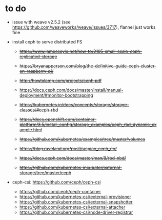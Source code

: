 # to do  
- issue with weave v2.5.2 (see https://github.com/weaveworks/weave/issues/3717),
  flannel just works fine
  
- install ceph to serve distributed FS
  - <s>https://www.jamescoyle.net/how-to/2105-small-scale-ceph-replicated-storage</s>
  - <s>https://bryanapperson.com/blog/the-definitive-guide-ceph-cluster-on-raspberry-pi/</s>
  - <s>http://howtolamp.com/projects/ceph.pdf</s>
  - https://docs.ceph.com/docs/master/install/manual-deployment/#monitor-bootstrapping

  - <s>https://kubernetes.io/docs/concepts/storage/storage-classes/#ceph-rbd</s>
  - <s>https://docs.openshift.com/container-platform/3.5/install_config/storage_examples/ceph_rbd_dynamic_example.html</s>
  - <s>https://github.com/kubernetes/examples/tree/master/volumes</s>

  - <s>https://blog.raveland.org/post/raspian_ceph_en/</s>
  - <s>https://docs.ceph.com/docs/master/man/8/rbd-nbd/</s>
  - <s>https://github.com/kubernetes-incubator/external-storage/tree/master/ceph</s>
  
- ceph-csi: https://github.com/ceph/ceph-csi
  - https://github.com/ceph/ceph-container
  - https://github.com/kubernetes-csi/external-provisioner
  - https://github.com/kubernetes-csi/external-snapshotter
  - https://github.com/kubernetes-csi/external-attacher
  - https://github.com/kubernetes-csi/node-driver-registrar
